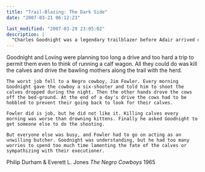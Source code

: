 ```yaml
---
title: "Trail-Blazing: The Dark Side"
date: "2007-03-21 06:12:23"

last_modified: "2007-03-29 23:05:02"
description: |
  "Charles Goodnight was a legendary trailblazer before Adair arrived on the scene with financing. For all the romance of his great cattle drives, they have a little known dark side..."
---
```


Goodnight and Loving were planning too long a drive and too hard a trip to permit them even to think of running a calf wagon.  All they could do was kill the calves and drive the bawling mothers along the trail with the herd.

    The worst job fell to a Negro cowboy, Jim Fowler. Every morning Goodnight gave the cowboy a six-shooter and told him to shoot the calves dropped during the night. Then the other hands drove the cows off the bed-ground. At the end of a day's drive the cows had to be hobbled to prevent their going back to look for their calves.

    Fowler did is job, but he did not like it. Killing calves every morning was worse than drowning kittens. Finally he asked Goodnight to get someone else to do the shooting.

    But everyone else was busy, and Fowler had to go on acting as an unwilling butcher. Goodnight was understanding, but he had too many worries to spend too much time lamenting the fate of the calves or sympathizing with their executioner.

Philip Durham & Everett L. Jones
<i>The Negro Cowboys</i>
1965
